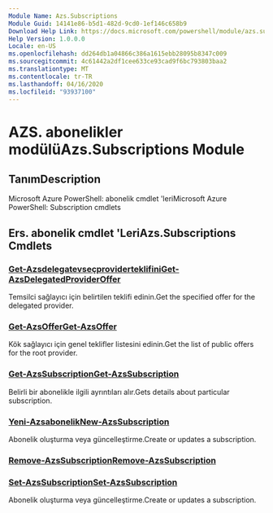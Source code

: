 ```yaml
---
Module Name: Azs.Subscriptions
Module Guid: 14141e86-b5d1-482d-9cd0-1ef146c658b9
Download Help Link: https://docs.microsoft.com/powershell/module/azs.subscriptions
Help Version: 1.0.0.0
Locale: en-US
ms.openlocfilehash: dd264db1a04866c386a1615ebb28095b8347c009
ms.sourcegitcommit: 4c61442a2df1cee633ce93cad9f6bc793803baa2
ms.translationtype: MT
ms.contentlocale: tr-TR
ms.lasthandoff: 04/16/2020
ms.locfileid: "93937100"
---
```

# <span data-ttu-id="58a4e-101">AZS. abonelikler modülü</span><span class="sxs-lookup"><span data-stu-id="58a4e-101">Azs.Subscriptions Module</span></span>
## <span data-ttu-id="58a4e-102">Tanım</span><span class="sxs-lookup"><span data-stu-id="58a4e-102">Description</span></span>
<span data-ttu-id="58a4e-103">Microsoft Azure PowerShell: abonelik cmdlet 'leri</span><span class="sxs-lookup"><span data-stu-id="58a4e-103">Microsoft Azure PowerShell: Subscription cmdlets</span></span>

## <span data-ttu-id="58a4e-104">Ers. abonelik cmdlet 'Leri</span><span class="sxs-lookup"><span data-stu-id="58a4e-104">Azs.Subscriptions Cmdlets</span></span>
### [<span data-ttu-id="58a4e-105">Get-Azsdelegatevseçproviderteklifini</span><span class="sxs-lookup"><span data-stu-id="58a4e-105">Get-AzsDelegatedProviderOffer</span></span>](Get-AzsDelegatedProviderOffer.md)
<span data-ttu-id="58a4e-106">Temsilci sağlayıcı için belirtilen teklifi edinin.</span><span class="sxs-lookup"><span data-stu-id="58a4e-106">Get the specified offer for the delegated provider.</span></span>

### [<span data-ttu-id="58a4e-107">Get-AzsOffer</span><span class="sxs-lookup"><span data-stu-id="58a4e-107">Get-AzsOffer</span></span>](Get-AzsOffer.md)
<span data-ttu-id="58a4e-108">Kök sağlayıcı için genel teklifler listesini edinin.</span><span class="sxs-lookup"><span data-stu-id="58a4e-108">Get the list of public offers for the root provider.</span></span>

### [<span data-ttu-id="58a4e-109">Get-AzsSubscription</span><span class="sxs-lookup"><span data-stu-id="58a4e-109">Get-AzsSubscription</span></span>](Get-AzsSubscription.md)
<span data-ttu-id="58a4e-110">Belirli bir abonelikle ilgili ayrıntıları alır.</span><span class="sxs-lookup"><span data-stu-id="58a4e-110">Gets details about particular subscription.</span></span>

### [<span data-ttu-id="58a4e-111">Yeni-Azsabonelik</span><span class="sxs-lookup"><span data-stu-id="58a4e-111">New-AzsSubscription</span></span>](New-AzsSubscription.md)
<span data-ttu-id="58a4e-112">Abonelik oluşturma veya güncelleştirme.</span><span class="sxs-lookup"><span data-stu-id="58a4e-112">Create or updates a subscription.</span></span>

### [<span data-ttu-id="58a4e-113">Remove-AzsSubscription</span><span class="sxs-lookup"><span data-stu-id="58a4e-113">Remove-AzsSubscription</span></span>](Remove-AzsSubscription.md)


### [<span data-ttu-id="58a4e-114">Set-AzsSubscription</span><span class="sxs-lookup"><span data-stu-id="58a4e-114">Set-AzsSubscription</span></span>](Set-AzsSubscription.md)
<span data-ttu-id="58a4e-115">Abonelik oluşturma veya güncelleştirme.</span><span class="sxs-lookup"><span data-stu-id="58a4e-115">Create or updates a subscription.</span></span>

